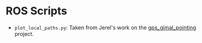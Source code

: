 ROS Scripts
===========

- `plot_local_paths.py`: Taken from Jerel's work on the [gps_gimal_pointing](https://magiccvs.byu.edu/gitlab/robust_tracking/gps_gimbal_pointing/blob/master/catkin_ws/src/gimbal_pointer/src/plot_local_paths.py) project.